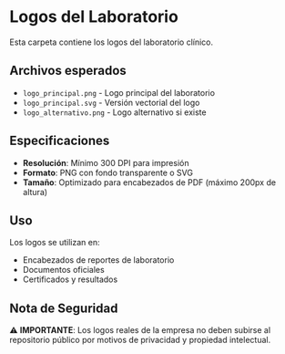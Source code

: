 # Logos del Laboratorio

Esta carpeta contiene los logos del laboratorio clínico.

## Archivos esperados

- `logo_principal.png` - Logo principal del laboratorio
- `logo_principal.svg` - Versión vectorial del logo
- `logo_alternativo.png` - Logo alternativo si existe

## Especificaciones

- **Resolución**: Mínimo 300 DPI para impresión
- **Formato**: PNG con fondo transparente o SVG
- **Tamaño**: Optimizado para encabezados de PDF (máximo 200px de altura)

## Uso

Los logos se utilizan en:
- Encabezados de reportes de laboratorio
- Documentos oficiales
- Certificados y resultados

## Nota de Seguridad

⚠️ **IMPORTANTE**: Los logos reales de la empresa no deben subirse al repositorio público por motivos de privacidad y propiedad intelectual.


